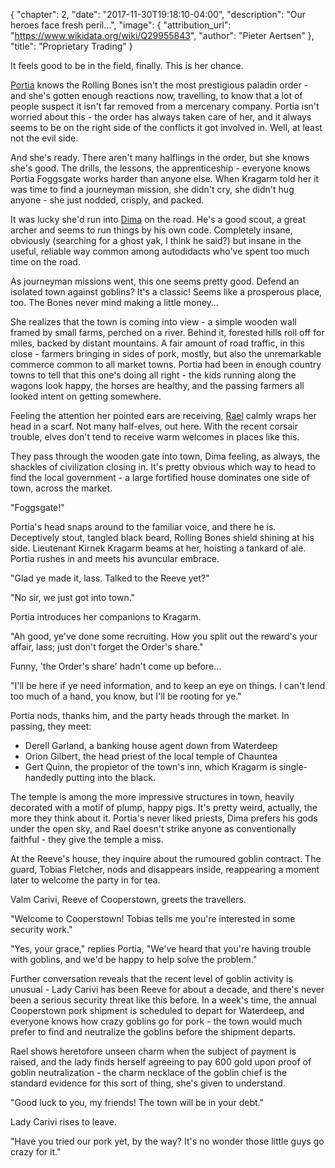 {
    "chapter": 2,
    "date": "2017-11-30T19:18:10-04:00",
    "description": "Our heroes face fresh peril...",
    "image": {
        "attribution_url": "https://www.wikidata.org/wiki/Q29955843",
        "author": "Pieter Aertsen"
    },
    "title": "Proprietary Trading"
}

It feels good to be in the field, finally. This is her chance.

[Portia](/characters/portia/) knows the Rolling Bones isn't the most prestigious paladin order - and she's gotten enough reactions now, travelling, to know that a lot of people suspect it isn't far removed from a mercenary company. Portia isn't worried about this - the order has always taken care of her, and it always seems to be on the right side of the conflicts it got involved in. Well, at least not the evil side.

And she's ready. There aren't many halflings in the order, but she knows she's good. The drills, the lessons, the apprenticeship - everyone knows Portia Foggsgate works harder than anyone else. When Kragarm told her it was time to find a journeyman mission, she didn't cry, she didn't hug anyone - she just nodded, crisply, and packed.

It was lucky she'd run into [Dima](/characters/dima/) on the road. He's a good scout, a great archer and seems to run things by his own code. Completely insane, obviously (searching for a ghost yak, I think he said?) but insane in the useful, reliable way common among autodidacts who've spent too much time on the road.

As journeyman missions went, this one seems pretty good. Defend an isolated town against goblins? It's a classic! Seems like a prosperous place, too. The Bones never mind making a little money...

She realizes that the town is coming into view - a simple wooden wall framed by small farms, perched on a river. Behind it, forested hills roll off for miles, backed by distant mountains. A fair amount of road traffic, in this close - farmers bringing in sides of pork, mostly, but also the unremarkable commerce common to all market towns. Portia had been in enough country towns to tell that this one's doing all right - the kids running along the wagons look happy, the horses are healthy, and the passing farmers all looked intent on getting somewhere.

Feeling the attention her pointed ears are receiving, [Rael](/characters/rael/) calmly wraps her head in a scarf. Not many half-elves, out here. With the recent corsair trouble, elves don't tend to receive warm welcomes in places like this.

They pass through the wooden gate into town, Dima feeling, as always, the shackles of civilization closing in. It's pretty obvious which way to head to find the local government - a large fortified house dominates one side of town, across the market.

"Foggsgate!"

Portia's head snaps around to the familiar voice, and there he is. Deceptively stout, tangled black beard, Rolling Bones shield shining at his side. Lieutenant Kirnek Kragarm beams at her, hoisting a tankard of ale. Portia rushes in and meets his avuncular embrace.

"Glad ye made it, lass. Talked to the Reeve yet?"

"No sir, we just got into town."

Portia introduces her companions to Kragarm.

"Ah good, ye've done some recruiting. How you split out the reward's your affair, lass; just don't forget the Order's share."

Funny, 'the Order's share' hadn't come up before...

"I'll be here if ye need information, and to keep an eye on things. I can't lend too much of a hand, you know, but I'll be rooting for ye."

Portia nods, thanks him, and the party heads through the market. In passing, they meet:

* Derell Garland, a banking house agent down from Waterdeep
* Orion Gilbert, the head priest of the local temple of Chauntea
* Gert Quinn, the propietor of the town's inn, which Kragarm is single-handedly putting into the black.

The temple is among the more impressive structures in town, heavily decorated with a motif of plump, happy pigs. It's pretty weird, actually, the more they think about it. Portia's never liked priests, Dima prefers his gods under the open sky, and Rael doesn't strike anyone as conventionally faithful - they give the temple a miss.

At the Reeve's house, they inquire about the rumoured goblin contract. The guard, Tobias Fletcher, nods and disappears inside, reappearing a moment later to welcome the party in for tea.

Valm Carivi, Reeve of Cooperstown, greets the travellers.

"Welcome to Cooperstown! Tobias tells me you're interested in some security work."

"Yes, your grace," replies Portia, "We've heard that you're having trouble with goblins, and we'd be happy to help solve the problem."

Further conversation reveals that the recent level of goblin activity is unusual - Lady Carivi has been Reeve for about a decade, and there's never been a serious security threat like this before. In a week's time, the annual Cooperstown pork shipment is scheduled to depart for Waterdeep, and everyone knows how crazy goblins go for pork - the town would much prefer to find and neutralize the goblins before the shipment departs.

Rael shows heretofore unseen charm when the subject of payment is raised, and the lady finds herself agreeing to pay 600 gold upon proof of goblin neutralization - the charm necklace of the goblin chief is the standard evidence for this sort of thing, she's given to understand.

"Good luck to you, my friends! The town will be in your debt."

Lady Carivi rises to leave.

"Have you tried our pork yet, by the way? It's no wonder those little guys go crazy for it."
